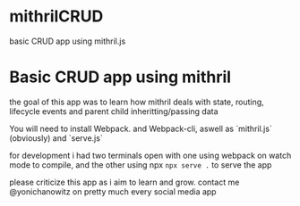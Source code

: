 # mithrilCRUD
basic CRUD app using mithril.js

<h1>Basic CRUD app using mithril</h1>

<p> the goal of this app was to learn how mithril deals with state, routing, lifecycle events and parent child inheritting/passing data</p>

<p>You will need to install Webpack. and Webpack-cli, aswell as `mithril.js` (obviously) and `serve.js`</p>

for development i had two terminals open with one using webpack on watch mode to compile, and the other using npx `npx serve .` to serve the app

please criticize this app as i aim to learn and grow. contact me @yonichanowitz on pretty much every social media app
